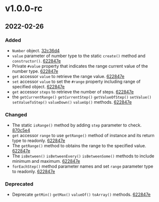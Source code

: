 # v1.0.0-rc

## 2022-02-26

### Added

* `Number` object. [32c36d4](https://github.com/angular-package/range/commit/32c36d4ea5f3b7745571cb4034cd8e887aac2a00)
* `value` parameter of number type to the static `create()` method and `constructor()`. [622847e](https://github.com/angular-package/range/commit/622847e0d3042da88137e8a36c69fdeb3a8b7054)
* Private `#value` property that indicates the range current value of the number type. [622847e](https://github.com/angular-package/range/commit/622847e0d3042da88137e8a36c69fdeb3a8b7054)
* `get` accessor `value` to retrieve the range value. [622847e](https://github.com/angular-package/range/commit/622847e0d3042da88137e8a36c69fdeb3a8b7054)
* `set` accessor `value` to set the `#range` property including range of specified object. [622847e](https://github.com/angular-package/range/commit/622847e0d3042da88137e8a36c69fdeb3a8b7054)
* `get` accessor `steps` to retrieve the number of steps. [622847e](https://github.com/angular-package/range/commit/622847e0d3042da88137e8a36c69fdeb3a8b7054)
* the `getCurrentRange()` `getCurrentStep()` `getValueOfStep()` `setValue()` `setValueToStep()` `valueDown()` `valueUp()` methods. [622847e](https://github.com/angular-package/range/commit/622847e0d3042da88137e8a36c69fdeb3a8b7054)

### Changed

* The static `isRange()` method by adding `step` parameter to check. [870c5e4](https://github.com/angular-package/range/commit/870c5e4abb6addf140d6ae85ad7018b8ea117280)
* `get` accessor `range` to use `getRange()` method of instance and its return type to readonly. [622847e](https://github.com/angular-package/range/commit/622847e0d3042da88137e8a36c69fdeb3a8b7054)
* The `getRange()` method to obtains the range to the specified value. [622847e](https://github.com/angular-package/range/commit/622847e0d3042da88137e8a36c69fdeb3a8b7054)
* The `isBetween()` `isBetweenEvery()` `isBetweenSome()` methods to include minimum and maximum. [622847e](https://github.com/angular-package/range/commit/622847e0d3042da88137e8a36c69fdeb3a8b7054)
* `forEachStep()` method parameter names and set `range` parameter type to readonly. [622847e](https://github.com/angular-package/range/commit/622847e0d3042da88137e8a36c69fdeb3a8b7054)

### Deprecated

* Deprecate `getMin()` `getMax()` `valueOf()` `toArray()` methods. [622847e](https://github.com/angular-package/range/commit/622847e0d3042da88137e8a36c69fdeb3a8b7054)
